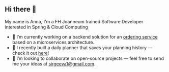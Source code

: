 ## Hi there 👋

My name is Anna, I'm a FH Joanneum trained Software Developer interested in Spring & Cloud Computing

- 🔭 I’m currently working on a backend solution for an [ordering service](https://taco-deployment-latest.onrender.com) based on a microservices architecture.
- 🌱 I recently built a daily planner that saves your planning history — check it out [here](https://todo-app-next-ten-virid.vercel.app/)!
- 👯 I’m looking to collaborate on open-source projects — feel free to send me your ideas at sirgeeva1@gmail.com.
 
<!--
**annasergeevaGIT/annasergeevaGIT** is a ✨ _special_ ✨ repository because its `README.md` (this file) appears on your GitHub profile.

Here are some ideas to get you started:

- 🔭 I’m currently working on ...
- 🌱 I’m currently learning ...
- 👯 I’m looking to collaborate on ...
- 🤔 I’m looking for help with ...
- 💬 Ask me about ...
- 📫 How to reach me: ...
- 😄 Pronouns: ...
- ⚡ Fun fact: ...
-->
